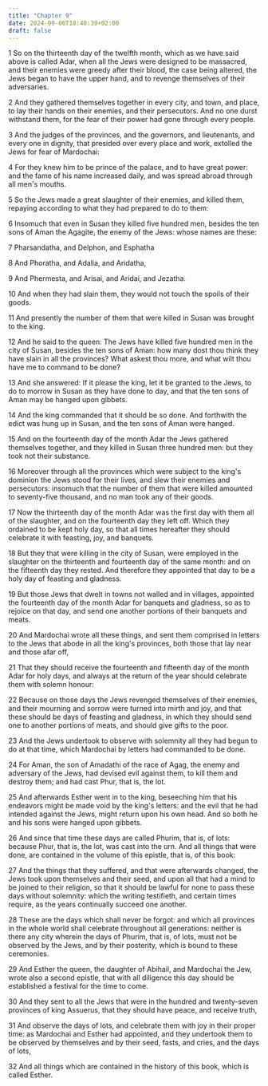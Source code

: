 ```yaml
---
title: "Chapter 9"
date: 2024-09-06T18:40:39+02:00
draft: false
---
```




1 So on the thirteenth day of the twelfth month, which as we have said above is called Adar, when all the Jews were designed to be massacred, and their enemies were greedy after their blood, the case being altered, the Jews began to have the upper hand, and to revenge themselves of their adversaries.

2 And they gathered themselves together in every city, and town, and place, to lay their hands on their enemies, and their persecutors. And no one durst withstand them, for the fear of their power had gone through every people.

3 And the judges of the provinces, and the governors, and lieutenants, and every one in dignity, that presided over every place and work, extolled the Jews for fear of Mardochai:

4 For they knew him to be prince of the palace, and to have great power: and the fame of his name increased daily, and was spread abroad through all men's mouths.

5 So the Jews made a great slaughter of their enemies, and killed them, repaying according to what they had prepared to do to them:

6 Insomuch that even in Susan they killed five hundred men, besides the ten sons of Aman the Agagite, the enemy of the Jews: whose names are these:

7 Pharsandatha, and Delphon, and Esphatha

8 And Phoratha, and Adalia, and Aridatha,

9 And Phermesta, and Arisai, and Aridai, and Jezatha.

10 And when they had slain them, they would not touch the spoils of their goods.

11 And presently the number of them that were killed in Susan was brought to the king.

12 And he said to the queen: The Jews have killed five hundred men in the city of Susan, besides the ten sons of Aman: how many dost thou think they have slain in all the provinces? What askest thou more, and what wilt thou have me to command to be done?

13 And she answered: If it please the king, let it be granted to the Jews, to do to morrow in Susan as they have done to day, and that the ten sons of Aman may be hanged upon gibbets.

14 And the king commanded that it should be so done. And forthwith the edict was hung up in Susan, and the ten sons of Aman were hanged.

15 And on the fourteenth day of the month Adar the Jews gathered themselves together, and they killed in Susan three hundred men: but they took not their substance.

16 Moreover through all the provinces which were subject to the king's dominion the Jews stood for their lives, and slew their enemies and persecutors: insomuch that the number of them that were killed amounted to seventy-five thousand, and no man took any of their goods.

17 Now the thirteenth day of the month Adar was the first day with them all of the slaughter, and on the fourteenth day they left off. Which they ordained to be kept holy day, so that all times hereafter they should celebrate it with feasting, joy, and banquets.

18 But they that were killing in the city of Susan, were employed in the slaughter on the thirteenth and fourteenth day of the same month: and on the fifteenth day they rested. And therefore they appointed that day to be a holy day of feasting and gladness.

19 But those Jews that dwelt in towns not walled and in villages, appointed the fourteenth day of the month Adar for banquets and gladness, so as to rejoice on that day, and send one another portions of their banquets and meats.

20 And Mardochai wrote all these things, and sent them comprised in letters to the Jews that abode in all the king's provinces, both those that lay near and those afar off,

21 That they should receive the fourteenth and fifteenth day of the month Adar for holy days, and always at the return of the year should celebrate them with solemn honour:

22 Because on those days the Jews revenged themselves of their enemies, and their mourning and sorrow were turned into mirth and joy, and that these should be days of feasting and gladness, in which they should send one to another portions of meats, and should give gifts to the poor.

23 And the Jews undertook to observe with solemnity all they had begun to do at that time, which Mardochai by letters had commanded to be done.

24 For Aman, the son of Amadathi of the race of Agag, the enemy and adversary of the Jews, had devised evil against them, to kill them and destroy them; and had cast Phur, that is, the lot.

25 And afterwards Esther went in to the king, beseeching him that his endeavors might be made void by the king's letters: and the evil that he had intended against the Jews, might return upon his own head. And so both he and his sons were hanged upon gibbets.

26 And since that time these days are called Phurim, that is, of lots: because Phur, that is, the lot, was cast into the urn. And all things that were done, are contained in the volume of this epistle, that is, of this book:

27 And the things that they suffered, and that were afterwards changed, the Jews took upon themselves and their seed, and upon all that had a mind to be joined to their religion, so that it should be lawful for none to pass these days without solemnity: which the writing testifieth, and certain times require, as the years continually succeed one another.

28 These are the days which shall never be forgot: and which all provinces in the whole world shall celebrate throughout all generations: neither is there any city wherein the days of Phurim, that is, of lots, must not be observed by the Jews, and by their posterity, which is bound to these ceremonies.

29 And Esther the queen, the daughter of Abihail, and Mardochai the Jew, wrote also a second epistle, that with all diligence this day should be established a festival for the time to come.

30 And they sent to all the Jews that were in the hundred and twenty-seven provinces of king Assuerus, that they should have peace, and receive truth,

31 And observe the days of lots, and celebrate them with joy in their proper time: as Mardochai and Esther had appointed, and they undertook them to be observed by themselves and by their seed, fasts, and cries, and the days of lots,

32 And all things which are contained in the history of this book, which is called Esther.

